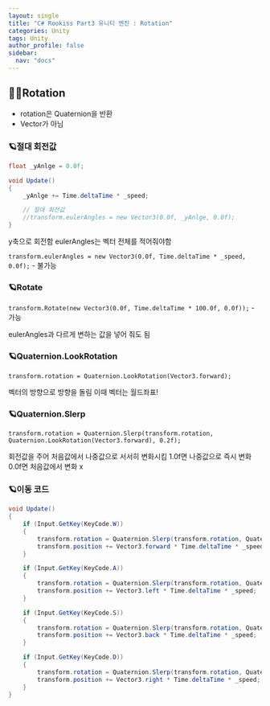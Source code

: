```yaml
---
layout: single
title: "C# Rookiss Part3 유니티 엔진 : Rotation"
categories: Unity
tags: Unity
author_profile: false
sidebar:
  nav: "docs"
---
```


## 🙇‍♀️Rotation

* rotation은 Quaternion을 반환
* Vector가 아님


### 🪐절대 회전값

```cs
float _yAnlge = 0.0f;

void Update()
{
    _yAnlge += Time.deltaTime * _speed;

    // 절대 회전값
    //transform.eulerAngles = new Vector3(0.0f, _yAnlge, 0.0f);
}
```

y축으로 회전함
eulerAngles는 벡터 전체를 적어줘야함

`transform.eulerAngles = new Vector3(0.0f, Time.deltaTime * _speed, 0.0f);` - 불가능

### 🪐Rotate

`transform.Rotate(new Vector3(0.0f, Time.deltaTime * 100.0f, 0.0f));` - 가능

eulerAngles과 다르게 변하는 값을 넣어 줘도 됨


### 🪐Quaternion.LookRotation

`transform.rotation = Quaternion.LookRotation(Vector3.forward);`

벡터의 방향으로 방향을 돌림
이때 벡터는 월드좌표!

### 🪐Quaternion.Slerp

`transform.rotation = Quaternion.Slerp(transform.rotation, Quaternion.LookRotation(Vector3.forward), 0.2f);`

회전값을 주어 처음값에서 나중값으로 서서히 변화시킴
1.0f면 나중값으로 즉시 변화
0.0f면 처음값에서 변화 x

### 🪐이동 코드

```cs
void Update()
{
    if (Input.GetKey(KeyCode.W))
    {
        transform.rotation = Quaternion.Slerp(transform.rotation, Quaternion.LookRotation(Vector3.forward), 0.2f);
        transform.position += Vector3.forward * Time.deltaTime * _speed;
    }

    if (Input.GetKey(KeyCode.A))
    {
        transform.rotation = Quaternion.Slerp(transform.rotation, Quaternion.LookRotation(Vector3.left), 0.2f);
        transform.position += Vector3.left * Time.deltaTime * _speed;
    }

    if (Input.GetKey(KeyCode.S))
    {
        transform.rotation = Quaternion.Slerp(transform.rotation, Quaternion.LookRotation(Vector3.back), 0.2f);
        transform.position += Vector3.back * Time.deltaTime * _speed;
    }

    if (Input.GetKey(KeyCode.D))
    {
        transform.rotation = Quaternion.Slerp(transform.rotation, Quaternion.LookRotation(Vector3.right), 0.2f);
        transform.position += Vector3.right * Time.deltaTime * _speed;
    }
}
```











